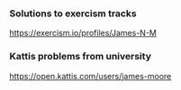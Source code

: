 ### Solutions to exercism tracks 
https://exercism.io/profiles/James-N-M

### Kattis problems from university
https://open.kattis.com/users/james-moore
